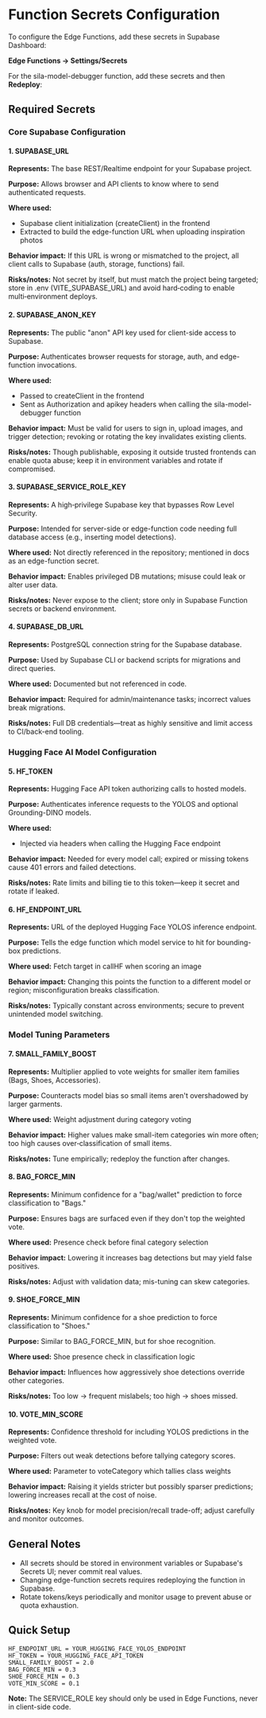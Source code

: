 # Function Secrets Configuration

To configure the Edge Functions, add these secrets in Supabase Dashboard:

**Edge Functions → Settings/Secrets**

For the sila-model-debugger function, add these secrets and then **Redeploy**:

## Required Secrets

### Core Supabase Configuration

#### 1. SUPABASE_URL
**Represents:** The base REST/Realtime endpoint for your Supabase project.

**Purpose:** Allows browser and API clients to know where to send authenticated requests.

**Where used:**
- Supabase client initialization (createClient) in the frontend
- Extracted to build the edge-function URL when uploading inspiration photos

**Behavior impact:** If this URL is wrong or mismatched to the project, all client calls to Supabase (auth, storage, functions) fail.

**Risks/notes:** Not secret by itself, but must match the project being targeted; store in .env (VITE_SUPABASE_URL) and avoid hard‑coding to enable multi‑environment deploys.

#### 2. SUPABASE_ANON_KEY
**Represents:** The public "anon" API key used for client-side access to Supabase.

**Purpose:** Authenticates browser requests for storage, auth, and edge-function invocations.

**Where used:**
- Passed to createClient in the frontend
- Sent as Authorization and apikey headers when calling the sila-model-debugger function

**Behavior impact:** Must be valid for users to sign in, upload images, and trigger detection; revoking or rotating the key invalidates existing clients.

**Risks/notes:** Though publishable, exposing it outside trusted frontends can enable quota abuse; keep it in environment variables and rotate if compromised.

#### 3. SUPABASE_SERVICE_ROLE_KEY
**Represents:** A high‑privilege Supabase key that bypasses Row Level Security.

**Purpose:** Intended for server-side or edge-function code needing full database access (e.g., inserting model detections).

**Where used:** Not directly referenced in the repository; mentioned in docs as an edge-function secret.

**Behavior impact:** Enables privileged DB mutations; misuse could leak or alter user data.

**Risks/notes:** Never expose to the client; store only in Supabase Function secrets or backend environment.

#### 4. SUPABASE_DB_URL
**Represents:** PostgreSQL connection string for the Supabase database.

**Purpose:** Used by Supabase CLI or backend scripts for migrations and direct queries.

**Where used:** Documented but not referenced in code.

**Behavior impact:** Required for admin/maintenance tasks; incorrect values break migrations.

**Risks/notes:** Full DB credentials—treat as highly sensitive and limit access to CI/back-end tooling.

### Hugging Face AI Model Configuration

#### 5. HF_TOKEN
**Represents:** Hugging Face API token authorizing calls to hosted models.

**Purpose:** Authenticates inference requests to the YOLOS and optional Grounding-DINO models.

**Where used:**
- Injected via headers when calling the Hugging Face endpoint

**Behavior impact:** Needed for every model call; expired or missing tokens cause 401 errors and failed detections.

**Risks/notes:** Rate limits and billing tie to this token—keep it secret and rotate if leaked.

#### 6. HF_ENDPOINT_URL
**Represents:** URL of the deployed Hugging Face YOLOS inference endpoint.

**Purpose:** Tells the edge function which model service to hit for bounding-box predictions.

**Where used:** Fetch target in callHF when scoring an image

**Behavior impact:** Changing this points the function to a different model or region; misconfiguration breaks classification.

**Risks/notes:** Typically constant across environments; secure to prevent unintended model switching.

### Model Tuning Parameters

#### 7. SMALL_FAMILY_BOOST
**Represents:** Multiplier applied to vote weights for smaller item families (Bags, Shoes, Accessories).

**Purpose:** Counteracts model bias so small items aren't overshadowed by larger garments.

**Where used:** Weight adjustment during category voting

**Behavior impact:** Higher values make small-item categories win more often; too high causes over‑classification of small items.

**Risks/notes:** Tune empirically; redeploy the function after changes.

#### 8. BAG_FORCE_MIN
**Represents:** Minimum confidence for a "bag/wallet" prediction to force classification to "Bags."

**Purpose:** Ensures bags are surfaced even if they don't top the weighted vote.

**Where used:** Presence check before final category selection

**Behavior impact:** Lowering it increases bag detections but may yield false positives.

**Risks/notes:** Adjust with validation data; mis-tuning can skew categories.

#### 9. SHOE_FORCE_MIN
**Represents:** Minimum confidence for a shoe prediction to force classification to "Shoes."

**Purpose:** Similar to BAG_FORCE_MIN, but for shoe recognition.

**Where used:** Shoe presence check in classification logic

**Behavior impact:** Influences how aggressively shoe detections override other categories.

**Risks/notes:** Too low → frequent mislabels; too high → shoes missed.

#### 10. VOTE_MIN_SCORE
**Represents:** Confidence threshold for including YOLOS predictions in the weighted vote.

**Purpose:** Filters out weak detections before tallying category scores.

**Where used:** Parameter to voteCategory which tallies class weights

**Behavior impact:** Raising it yields stricter but possibly sparser predictions; lowering increases recall at the cost of noise.

**Risks/notes:** Key knob for model precision/recall trade-off; adjust carefully and monitor outcomes.

## General Notes

- All secrets should be stored in environment variables or Supabase's Secrets UI; never commit real values.
- Changing edge-function secrets requires redeploying the function in Supabase.
- Rotate tokens/keys periodically and monitor usage to prevent abuse or quota exhaustion.

## Quick Setup

```
HF_ENDPOINT_URL = YOUR_HUGGING_FACE_YOLOS_ENDPOINT
HF_TOKEN = YOUR_HUGGING_FACE_API_TOKEN
SMALL_FAMILY_BOOST = 2.0
BAG_FORCE_MIN = 0.3
SHOE_FORCE_MIN = 0.3
VOTE_MIN_SCORE = 0.1
```

**Note:** The SERVICE_ROLE key should only be used in Edge Functions, never in client-side code.
